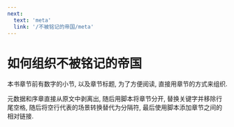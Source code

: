 ```yaml
---
next:
  text: 'meta'
  link: '/不被铭记的帝国/meta'
---
```


# 如何组织不被铭记的帝国

本书章节前有数字的小节, 以及章节标题, 为了方便阅读, 直接用章节的方式来组织.

元数据和序章直接从原文中剥离出, 随后用脚本将章节分开, 替换关键字并移除行尾空格, 随后将空行代表的场景转换替代为分隔符, 最后使用脚本添加章节之间的相对链接.
